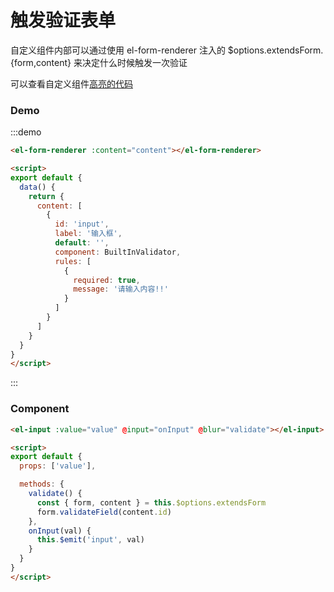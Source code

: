 # 触发验证表单

自定义组件内部可以通过使用 el-form-renderer 注入的 $options.extendsForm.{form,content} 来决定什么时候触发一次验证

可以查看自定义组件[高亮的代码](#component)

### Demo

:::demo
```html
<el-form-renderer :content="content"></el-form-renderer>

<script>
export default {
  data() {
    return {
      content: [
        {
          id: 'input',
          label: '输入框',
          default: '',
          component: BuiltInValidator,
          rules: [
            {
              required: true,
              message: '请输入内容!!'
            }
          ]
        }
      ]
    }
  }
}
</script>
```
:::

### Component

```html {highlight: ['9-10']}
<el-input :value="value" @input="onInput" @blur="validate"></el-input>

<script>
export default {
  props: ['value'],

  methods: {
    validate() {
      const { form, content } = this.$options.extendsForm
      form.validateField(content.id)
    },
    onInput(val) {
      this.$emit('input', val)
    }
  }
}
</script>
```